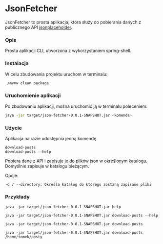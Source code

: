 # JsonFetcher
JsonFetcher to prosta aplikacja, która służy do pobierania danych z publicznego API 
[jsonplaceholder](https://jsonplaceholder.typicode.com).

### Opis 
Prosta aplikacji CLI, utworzona z wykorzystaniem 
spring-shell. 

### Instalacja
W celu zbudowania projektu uruchom w terminalu:

```bash
./mvnw clean package
```


### Uruchomienie aplikacji

Po zbudowaniu aplikacji, można uruchomić ją w terminalu poleceniem:

```bash
java -jar target/json-fetcher-0.0.1-SNAPSHOT.jar <komenda>
```

### Użycie

Aplikacja na razie udostępnia jedną komendę
```
download-posts
download-posts --help
```

Pobiera dane z API i zapisuje je do plików json w określonym katalogu. 
Domyślnie zapisuje w katalogu bieżącym.

Opcje:
```
-d / --directory: Określa katalog do którego zostaną zapisane pliki
```

### Przykłady

```
java -jar target/json-fetcher-0.0.1-SNAPSHOT.jar help
```

```
java -jar target/json-fetcher-0.0.1-SNAPSHOT.jar download-posts --help
```

```
java -jar target/json-fetcher-0.0.1-SNAPSHOT.jar download-posts 
```

```
java -jar target/json-fetcher-0.0.1-SNAPSHOT.jar download-posts /home/tomek/posty
```

